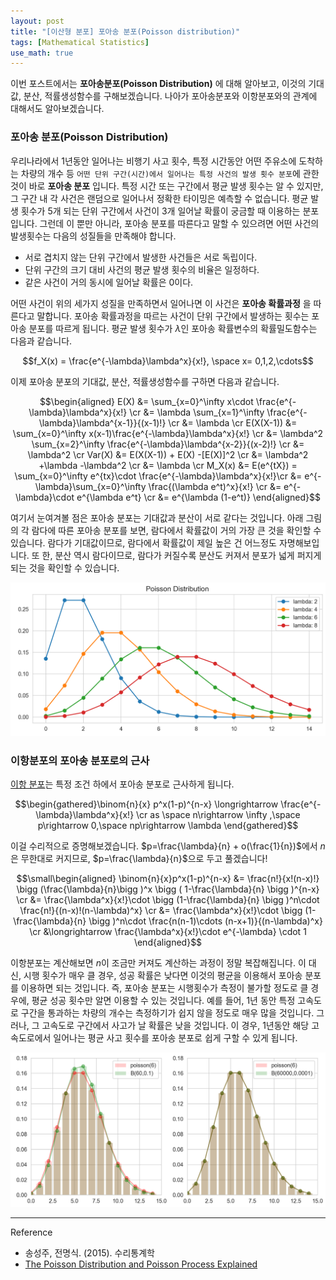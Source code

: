 ```yaml
---
layout: post
title: "[이산형 분포] 포아송 분포(Poisson distribution)"
tags: [Mathematical Statistics]
use_math: true
---
```


이번 포스트에서는 **포아송분포(Poisson Distribution)** 에 대해 알아보고,
이것의 기대값, 분산, 적률생성함수를 구해보겠습니다. 나아가 포아송분포와 이항분포와의 관계에 대해서도 알아보겠습니다.
<br>

###  포아송 분포(Poisson Distribution)

우리나라에서 1년동안 일어나는 비행기 사고 횟수, 특정 시간동안 어떤 주유소에 도착하는 차량의 개수 등 ``어떤 단위 구간(시간)에서 일어나는 특정 사건의 발생 횟수 분포``에 관한 것이 바로 **포아송 분포** 입니다.  특정 시간 또는 구간에서 평균 발생 횟수는 알 수 있지만, 그 구간 내 각 사건은 랜덤으로 일어나서 정확한 타이밍은 예측할 수 없습니다. 평균 발생 횟수가 5개 되는 단위 구간에서 사건이 3개 일어날 확률이 궁금할 때 이용하는 분포입니다. 그런데 이 뿐만 아니라, 포아송 분포를 따른다고 말할 수 있으려면 어떤 사건의 발생횟수는 다음의 성질들을 만족해야 합니다.
- 서로 겹치지 않는 단위 구간에서 발생한 사건들은 서로 독립이다.
-  단위 구간의 크기 대비 사건의 평균 발생 횟수의 비율은 일정하다.
- 같은 사건이 거의 동시에 일어날 확률은 0이다.

어떤 사건이 위의 세가지 성질을 만족하면서 일어나면 이 사건은 **포아송 확률과정** 을 따른다고 말합니다. 포아송 확률과정을 따르는 사건이 단위 구간에서 발생하는 횟수는 포아송 분포를 따르게 됩니다. 평균 발생 횟수가 $\lambda$인 포아송 확률변수의 확률밀도함수는 다음과 같습니다.

$$f_X(x) = \frac{e^{-\lambda}\lambda^x}{x!},  \space x= 0,1,2,\cdots$$

이제 포아송 분포의 기대값, 분산, 적률생성함수를 구하면 다음과 같습니다.

$$\begin{aligned} E(X) &= \sum_{x=0}^\infty x\cdot \frac{e^{-\lambda}\lambda^x}{x!} \cr
&= \lambda \sum_{x=1}^\infty \frac{e^{-\lambda}\lambda^{x-1}}{(x-1)!} \cr
&= \lambda \cr
E(X(X-1)) &= \sum_{x=0}^\infty x(x-1)\frac{e^{-\lambda}\lambda^x}{x!} \cr
&= \lambda^2 \sum_{x=2}^\infty \frac{e^{-\lambda}\lambda^{x-2}}{(x-2)!} \cr
&= \lambda^2 \cr
Var(X) &= E(X(X-1)) + E(X) -[E(X)]^2 \cr
&= \lambda^2 +\lambda -\lambda^2 \cr
&= \lambda \cr
M_X(x) &= E(e^{tX}) = \sum_{x=0}^\infty e^{tx}\cdot \frac{e^{-\lambda}\lambda^x}{x!}\cr
&= e^{-\lambda}\sum_{x=0}^\infty \frac{(\lambda e^t)^x}{x!} \cr
&= e^{-\lambda}\cdot e^{\lambda e^t} \cr
&= e^{\lambda (1-e^t)}   \end{aligned}$$

여기서 눈여겨볼 점은 포아송 분포는 기대값과 분산이 서로 같다는 것입니다.
아래 그림의 각 람다에 따른 포아송 분포를 보면, 람다에서 확률값이 거의 가장 큰 것을 확인할 수 있습니다. 람다가 기대값이므로, 람다에서 확률값이 제일 높은 건 어느정도 자명해보입니다. 또 한, 분산 역시 람다이므로, 람다가 커질수록 분산도 커져서 분포가 넓게 퍼지게 되는 것을 확인할 수 있습니다.

<img src='/assets/poisson.PNG' width='680px'>

<br>



### 이항분포의 포아송 분포로의 근사

[이항 분포](https://soohee410.github.io/discrete_dist1)는 특정 조건 하에서 포아송 분포로 근사하게 됩니다.

$$\begin{gathered}\binom{n}{x} p^x(1-p)^{n-x} \longrightarrow \frac{e^{-\lambda}\lambda^x}{x!} \cr
as \space n\rightarrow \infty ,\space p\rightarrow 0,\space np\rightarrow \lambda \end{gathered}$$

이걸 수리적으로 증명해보겠습니다. $p=\frac{\lambda}{n} + o(\frac{1}{n})$에서 $n$은 무한대로 커지므로, $p=\frac{\lambda}{n}$으로 두고 풀겠습니다!

$$\small\begin{aligned} \binom{n}{x}p^x(1-p)^{n-x} &= \frac{n!}{x!(n-x)!} \bigg (\frac{\lambda}{n}\bigg )^x \bigg ( 1-\frac{\lambda}{n} \bigg )^{n-x} \cr
&= \frac{\lambda^x}{x!}\cdot \bigg (1-\frac{\lambda}{n} \bigg )^n\cdot \frac{n!}{(n-x)!(n-\lambda)^x} \cr
&= \frac{\lambda^x}{x!}\cdot \bigg (1-\frac{\lambda}{n} \bigg )^n\cdot \frac{n(n-1)\cdots (n-x+1)}{(n-\lambda)^x}  \cr
&\longrightarrow \frac{\lambda^x}{x!}\cdot e^{-\lambda} \cdot 1  \end{aligned}$$

이항분포는 계산해보면 $n$이 조금만 커져도 계산하는 과정이 정말 복잡해집니다. 이 대신, 시행 횟수가 매우 클 경우, 성공 확률은 낮다면 이것의 평균을 이용해서 포아송 분포를 이용하면 되는 것입니다. 즉, 포아송 분포는 시행횟수가 측정이 불가할 정도로 클 경우에, 평균 성공 횟수만 알면 이용할 수 있는 것입니다. 예를 들어, 1년 동안 특정 고속도로 구간을 통과하는 차량의 개수는 측정하기가 쉽지 않을 정도로 매우 많을 것입니다. 그러나, 그 고속도로 구간에서 사고가 날 확률은 낮을 것입니다. 이 경우, 1년동안 해당 고속도로에서 일어나는 평균 사고 횟수를 포아송 분포로 쉽게 구할 수 있게 됩니다.    


<img src='/assets/poi%20vs%20binom.PNG' width='650px'>

<br>

---

Reference

-  송성주, 전명식. (2015). 수리통계학
- [The Poisson Distribution and Poisson Process Explained](https://towardsdatascience.com/the-poisson-distribution-and-poisson-process-explained-4e2cb17d459)
